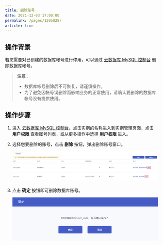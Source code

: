 ```yaml
---
title: 删除账号
date: 2021-12-03 17:00:00
permalink: /pages/1206028/
article: true
---
```



## 操作背景

若您需要对已创建的数据库帐号进行停用，可以通过 [云数据库 MySQL 控制台](https://console.capitalonline.net/dbinstances) 删除数据库帐号。

> **注意**：
>
> - 数据库帐号删除后不可恢复，请谨慎操作。
> - 为了避免因帐号误删除而影响业务的正常使用，请确认要删除的数据库帐号没有提供使用。

## 操作步骤

1. 进入 [云数据库 MySQL 控制台](https://console.capitalonline.net/dbinstances)，点击实例的名称进入到实例管理页面，点击 **用户权限** 查看账号列表，或从更多操作中选择 **用户权限** 进入。

2. 选择您要删除的账号，点击 **删除** 按钮，弹出删除账号窗口。

   ![deleteusr_console](./../../pic/deleteusr_console.png)

3. 点击 **确定** 按钮即可删除数据库账号。

   ![deleteusr_console](./../../pic/deleteusr_popup.png)

